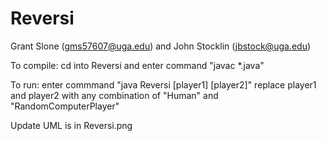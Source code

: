 # Reversi

Grant Slone (gms57607@uga.edu) and John Stocklin (jbstock@uga.edu)

To compile:  cd into Reversi and enter command "javac *.java"

To run: enter commmand "java Reversi [player1] [player2]"
		replace player1 and player2 with any combination of "Human" and "RandomComputerPlayer"
		
Update UML is in Reversi.png
		
